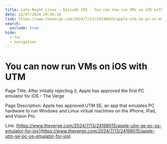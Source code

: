 ```yaml
---
title: Late Night Linux – Episode 291 - You can now run VMs on iOS with UTM
date: 22/07/2024 20:56:18
link: https://www.theverge.com/2024/7/13/24198015/apple-utm-se-pc-os-emulator-for-ios
search:
  exclude: true
hide:
  - toc
  - navigation
---
```


# You can now run VMs on iOS with UTM

Page Title: After initially rejecting it, Apple has approved the first PC emulator for iOS - The Verge

Page Description: Apple has approved UTM SE, an app that emulates PC hardware to run Windows and Linux virtual machines on the iPhone, iPad, and Vision Pro. 

Link: [https://www.theverge.com/2024/7/13/24198015/apple-utm-se-pc-os-emulator-for-ios](https://www.theverge.com/2024/7/13/24198015/apple-utm-se-pc-os-emulator-for-ios)